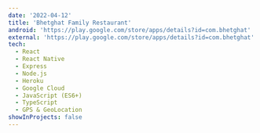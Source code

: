 ```yaml
---
date: '2022-04-12'
title: 'Bhetghat Family Restaurant'
android: 'https://play.google.com/store/apps/details?id=com.bhetghat'
external: 'https://play.google.com/store/apps/details?id=com.bhetghat'
tech:
  - React
  - React Native
  - Express
  - Node.js
  - Heroku
  - Google Cloud
  - JavaScript (ES6+)
  - TypeScript
  - GPS & GeoLocation
showInProjects: false
---
```

